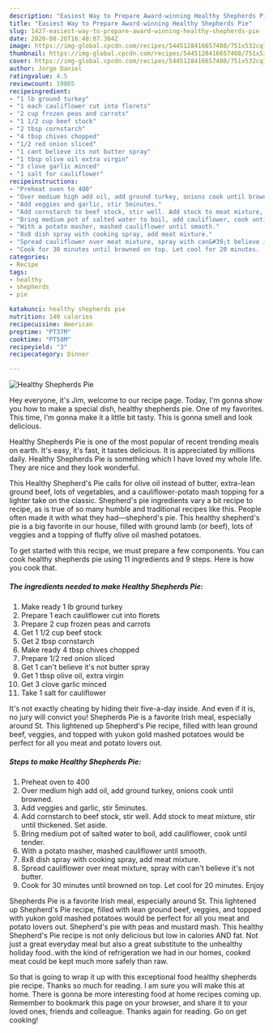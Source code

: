 ```yaml
---
description: "Easiest Way to Prepare Award-winning Healthy Shepherds Pie"
title: "Easiest Way to Prepare Award-winning Healthy Shepherds Pie"
slug: 1427-easiest-way-to-prepare-award-winning-healthy-shepherds-pie
date: 2020-08-26T16:48:07.384Z
image: https://img-global.cpcdn.com/recipes/5445128416657408/751x532cq70/healthy-shepherds-pie-recipe-main-photo.jpg
thumbnail: https://img-global.cpcdn.com/recipes/5445128416657408/751x532cq70/healthy-shepherds-pie-recipe-main-photo.jpg
cover: https://img-global.cpcdn.com/recipes/5445128416657408/751x532cq70/healthy-shepherds-pie-recipe-main-photo.jpg
author: Jorge Daniel
ratingvalue: 4.5
reviewcount: 19865
recipeingredient:
- "1 lb ground turkey"
- "1 each cauliflower cut into florets"
- "2 cup frozen peas and carrots"
- "1 1/2 cup beef stock"
- "2 tbsp cornstarch"
- "4 tbsp chives chopped"
- "1/2 red onion sliced"
- "1 cant believe its not butter spray"
- "1 tbsp olive oil extra virgin"
- "3 clove garlic minced"
- "1 salt for cauliflower"
recipeinstructions:
- "Preheat oven to 400"
- "Over medium high add oil, add ground turkey, onions cook until browned."
- "Add veggies and garlic, stir 5minutes."
- "Add cornstarch to beef stock, stir well. Add stock to meat mixture, stir until thickened. Set aside."
- "Bring medium pot of salted water to boil, add cauliflower, cook until tender."
- "With a potato masher, mashed cauliflower until smooth."
- "8x8 dish spray with cooking spray, add meat mixture."
- "Spread cauliflower over meat mixture, spray with can&#39;t believe it&#39;s not butter."
- "Cook for 30 minutes until browned on top. Let cool for 20 minutes.  Enjoy"
categories:
- Recipe
tags:
- healthy
- shepherds
- pie

katakunci: healthy shepherds pie 
nutrition: 140 calories
recipecuisine: American
preptime: "PT37M"
cooktime: "PT58M"
recipeyield: "3"
recipecategory: Dinner

---
```



![Healthy Shepherds Pie](https://img-global.cpcdn.com/recipes/5445128416657408/751x532cq70/healthy-shepherds-pie-recipe-main-photo.jpg)

Hey everyone, it's Jim, welcome to our recipe page. Today, I'm gonna show you how to make a special dish, healthy shepherds pie. One of my favorites. This time, I'm gonna make it a little bit tasty. This is gonna smell and look delicious.

Healthy Shepherds Pie is one of the most popular of recent trending meals on earth. It's easy, it's fast, it tastes delicious. It is appreciated by millions daily. Healthy Shepherds Pie is something which I have loved my whole life. They are nice and they look wonderful.

This Healthy Shepherd&#39;s Pie calls for olive oil instead of butter, extra-lean ground beef, lots of vegetables, and a cauliflower-potato mash topping for a lighter take on the classic. Shepherd&#39;s pie ingredients vary a bit recipe to recipe, as is true of so many humble and traditional recipes like this. People often made it with what they had—shepherd&#39;s pie. This healthy shepherd&#39;s pie is a big favorite in our house, filled with ground lamb (or beef), lots of veggies and a topping of fluffy olive oil mashed potatoes.


To get started with this recipe, we must prepare a few components. You can cook healthy shepherds pie using 11 ingredients and 9 steps. Here is how you cook that.

<!--inarticleads1-->

##### The ingredients needed to make Healthy Shepherds Pie:

1. Make ready 1 lb ground turkey
1. Prepare 1 each cauliflower cut into florets
1. Prepare 2 cup frozen peas and carrots
1. Get 1 1/2 cup beef stock
1. Get 2 tbsp cornstarch
1. Make ready 4 tbsp chives chopped
1. Prepare 1/2 red onion sliced
1. Get 1 can&#39;t believe it&#39;s not butter spray
1. Get 1 tbsp olive oil, extra virgin
1. Get 3 clove garlic minced
1. Take 1 salt for cauliflower


It&#39;s not exactly cheating by hiding their five-a-day inside. And even if it is, no jury will convict you! Shepherds Pie is a favorite Irish meal, especially around St. This lightened up Shepherd&#39;s Pie recipe, filled with lean ground beef, veggies, and topped with yukon gold mashed potatoes would be perfect for all you meat and potato lovers out. 

<!--inarticleads2-->

##### Steps to make Healthy Shepherds Pie:

1. Preheat oven to 400
1. Over medium high add oil, add ground turkey, onions cook until browned.
1. Add veggies and garlic, stir 5minutes.
1. Add cornstarch to beef stock, stir well. Add stock to meat mixture, stir until thickened. Set aside.
1. Bring medium pot of salted water to boil, add cauliflower, cook until tender.
1. With a potato masher, mashed cauliflower until smooth.
1. 8x8 dish spray with cooking spray, add meat mixture.
1. Spread cauliflower over meat mixture, spray with can&#39;t believe it&#39;s not butter.
1. Cook for 30 minutes until browned on top. Let cool for 20 minutes.  Enjoy


Shepherds Pie is a favorite Irish meal, especially around St. This lightened up Shepherd&#39;s Pie recipe, filled with lean ground beef, veggies, and topped with yukon gold mashed potatoes would be perfect for all you meat and potato lovers out. Shepherd&#39;s pie with peas and mustard mash. This healthy Shepherd&#39;s Pie recipe is not only delicious but low in calories AND fat. Not just a great everyday meal but also a great substitute to the unhealthy holiday food..with the kind of refrigeration we had in our homes, cooked meat could be kept much more safely than raw. 

So that is going to wrap it up with this exceptional food healthy shepherds pie recipe. Thanks so much for reading. I am sure you will make this at home. There is gonna be more interesting food at home recipes coming up. Remember to bookmark this page on your browser, and share it to your loved ones, friends and colleague. Thanks again for reading. Go on get cooking!
